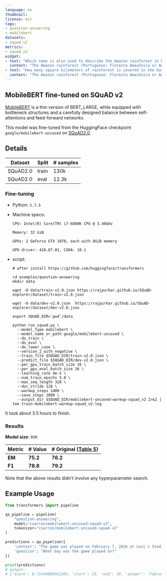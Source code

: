 ```yaml
---
language: en
thumbnail: 
license: mit
tags:
- question-answering
- mobilebert
datasets:
- squad_v2
metrics:
- squad_v2
widget:
- text: "Which name is also used to describe the Amazon rainforest in English?"
  context: "The Amazon rainforest (Portuguese: Floresta Amazônica or Amazônia; Spanish: Selva Amazónica, Amazonía or usually Amazonia; French: Forêt amazonienne; Dutch: Amazoneregenwoud), also known in English as Amazonia or the Amazon Jungle, is a moist broadleaf forest that covers most of the Amazon basin of South America. This basin encompasses 7,000,000 square kilometres (2,700,000 sq mi), of which 5,500,000 square kilometres (2,100,000 sq mi) are covered by the rainforest. This region includes territory belonging to nine nations. The majority of the forest is contained within Brazil, with 60% of the rainforest, followed by Peru with 13%, Colombia with 10%, and with minor amounts in Venezuela, Ecuador, Bolivia, Guyana, Suriname and French Guiana. States or departments in four nations contain \"Amazonas\" in their names. The Amazon represents over half of the planet's remaining rainforests, and comprises the largest and most biodiverse tract of tropical rainforest in the world, with an estimated 390 billion individual trees divided into 16,000 species."
- text: "How many square kilometers of rainforest is covered in the basin?"
  context: "The Amazon rainforest (Portuguese: Floresta Amazônica or Amazônia; Spanish: Selva Amazónica, Amazonía or usually Amazonia; French: Forêt amazonienne; Dutch: Amazoneregenwoud), also known in English as Amazonia or the Amazon Jungle, is a moist broadleaf forest that covers most of the Amazon basin of South America. This basin encompasses 7,000,000 square kilometres (2,700,000 sq mi), of which 5,500,000 square kilometres (2,100,000 sq mi) are covered by the rainforest. This region includes territory belonging to nine nations. The majority of the forest is contained within Brazil, with 60% of the rainforest, followed by Peru with 13%, Colombia with 10%, and with minor amounts in Venezuela, Ecuador, Bolivia, Guyana, Suriname and French Guiana. States or departments in four nations contain \"Amazonas\" in their names. The Amazon represents over half of the planet's remaining rainforests, and comprises the largest and most biodiverse tract of tropical rainforest in the world, with an estimated 390 billion individual trees divided into 16,000 species."
---
```


## MobileBERT fine-tuned on SQuAD v2

[MobileBERT](https://arxiv.org/abs/2004.02984) is a thin version of BERT_LARGE, while equipped with bottleneck structures and a carefully designed balance
between self-attentions and feed-forward networks.

This model was fine-tuned from the HuggingFace checkpoint `google/mobilebert-uncased` on [SQuAD2.0](https://rajpurkar.github.io/SQuAD-explorer).

## Details

| Dataset  | Split | # samples |
| -------- | ----- | --------- |
| SQuAD2.0 | train | 130k      |
| SQuAD2.0 | eval  | 12.3k     |


### Fine-tuning
- Python: `3.7.5`

- Machine specs: 

  `CPU: Intel(R) Core(TM) i7-6800K CPU @ 3.40GHz`
  
  `Memory: 32 GiB`

  `GPUs: 2 GeForce GTX 1070, each with 8GiB memory`
  
  `GPU driver: 418.87.01, CUDA: 10.1`

- script:

  ```shell
  # after install https://github.com/huggingface/transformers

  cd examples/question-answering
  mkdir data

  wget -O data/train-v2.0.json https://rajpurkar.github.io/SQuAD-explorer/dataset/train-v2.0.json

  wget -O data/dev-v2.0.json  https://rajpurkar.github.io/SQuAD-explorer/dataset/dev-v2.0.json

  export SQUAD_DIR=`pwd`/data

  python run_squad.py \
    --model_type mobilebert \
    --model_name_or_path google/mobilebert-uncased \
    --do_train \
    --do_eval \
    --do_lower_case \
    --version_2_with_negative \
    --train_file $SQUAD_DIR/train-v2.0.json \
    --predict_file $SQUAD_DIR/dev-v2.0.json \
    --per_gpu_train_batch_size 16 \
    --per_gpu_eval_batch_size 16 \
    --learning_rate 4e-5 \
    --num_train_epochs 5.0 \
    --max_seq_length 320 \
    --doc_stride 128 \
    --warmup_steps 1400 \
    --save_steps 2000 \
    --output_dir $SQUAD_DIR/mobilebert-uncased-warmup-squad_v2 2>&1 | tee train-mobilebert-warmup-squad_v2.log
  ```

It took about 3.5 hours to finish.

### Results

**Model size**: `95M`

| Metric | # Value   | # Original ([Table 5](https://arxiv.org/pdf/2004.02984.pdf))|
| ------ | --------- | --------- |
| **EM** | **75.2** | **76.2** |
| **F1** | **78.8** | **79.2** |

Note that the above results didn't involve any hyperparameter search.

## Example Usage


```python
from transformers import pipeline

qa_pipeline = pipeline(
    "question-answering",
    model="csarron/mobilebert-uncased-squad-v2",
    tokenizer="csarron/mobilebert-uncased-squad-v2"
)

predictions = qa_pipeline({
    'context': "The game was played on February 7, 2016 at Levi's Stadium in the San Francisco Bay Area at Santa Clara, California.",
    'question': "What day was the game played on?"
})

print(predictions)
# output:
# {'score': 0.71434086561203, 'start': 23, 'end': 39, 'answer': 'February 7, 2016'}
```